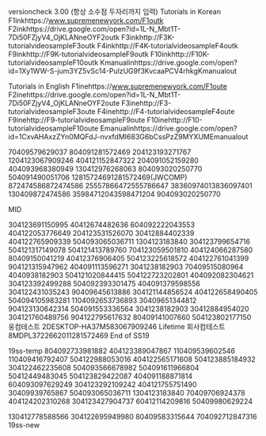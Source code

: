 versioncheck 3.00 (항상 소수점 두자리까지 입력) 
Tutorials in Korean
F1inkhttps://www.supremenewyork.com/F1outk
F2inkhttps://drive.google.com/open?id=1L-N_Mbt1T-7Di50FZjyV4_OjKLANneOYF2outk
F3inkhttp://F3K-tutorialvideosampleF3outk
F4inkhttp://F4K-tutorialvideosampleF4outk
F9inkhttp://F9K-tutorialvideosampleF9outk
F10inkhttp://F10K-tutorialvideosampleF10outk
Kmanualinhttps://drive.google.com/open?id=1Xy1WW-S-jum3YZ5vSc14-PulzUG9f3KvcaaPCV4rhkgKmanualout

Tutorials in English
F1inehttps://www.supremenewyork.com/F1oute
F2inehttps://drive.google.com/open?id=1L-N_Mbt1T-7Di50FZjyV4_OjKLANneOYF2oute
F3inehttp://F3-tutorialvideosampleF3oute
F4inehttp://F4-tutorialvideosampleF4oute
F9inehttp://F9-tutorialvideosampleF9oute
F10inehttp://F10-tutorialvideosampleF10oute
Emanualinhttps://drive.google.com/open?id=1CxvAHAxzZYn0MQFdJ-nvxfdMI683G6bCssPzZ9MYXUMEmanualout

70409579629037 804091281572469 204123193271767 1204123067909246 404121152847322 204091052159280 404093968380949 130412976268063 804093020250770 504091490051706 12815724691281572469(JWCOMP) 872474586872474586 25557866472555786647 38360974013836097401 130409872474586 35984712043598471204 904093020250770

MID

304123691150995 40412674482636 604092222043553 404122053776649 204123531526070 30412884402339 404122765909339 504093065036711 1304123183840 304123799654716 504121317149078 504121413789760 704123059501810 404124066287580 80409150041219 40412376906405 504123225618572 404122761041399 904121315947962 404091113596271 3041238182903 70409515080964 4040938182903 504121020844415 504122723202801 404092082304621 304123392499288 504092393301475 404091379598556 304122431035243 90409645613886 304121144856524 404122658490405 504094105983281 1104092653736893 30409651344812 904123130642314 504091553336564 3041238182903 30412884954020 304121760489756 904122795617632 80409141007660 504123802177150 웅컴테스트 2DESKTOP-HA37M583067909246 Lifetime 회사컴테스트 8MDPL3722662011281572469 End of SS19

19ss-temp 804092733981882 404123389047867 110409539602546 110409416792407 504122988053016 404122565171608 504123885184932 304122462235608 504093566678982 504091611966804 50412449483045 504123829422087 404091188871814 604093097629249 304123292109242 404121755751490 30409939765867 504093065036711 1304123183840 70409706924378 404124202310268 304123427904737 60412114209816 50409980629224

130412778588566 304122695949980 80409583315644 704092712847316 19ss-new
